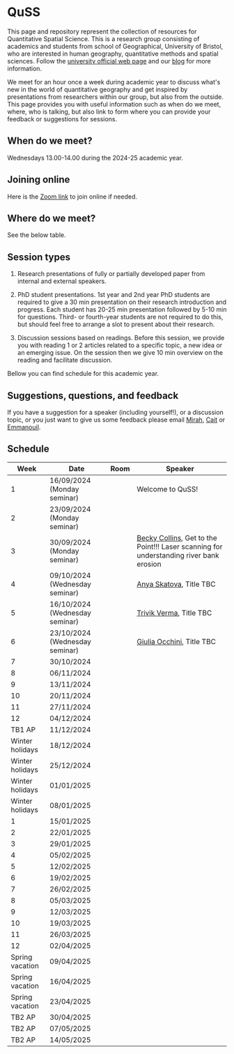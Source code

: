 # QuSS

This page and repository represent the collection of resources for Quantitative Spatial Science. This is a research group consisting of academics and students from school of Geographical, University of Bristol, who are interested in human geography, quantitative methods and spatial sciences. Follow the [university official web page](http://www.bristol.ac.uk/geography/research/quantitative-spatial-science/) and our [blog](https://quss.blogs.bristol.ac.uk/) for more information.

We meet for an hour once a week during academic year to discuss what's new in the world of quantitative geography and get inspired by presentations from researchers within our group, but also from the outside. This page provides you with useful information such as when do we meet, where, who is talking, but also link to form where you can provide your feedback or suggestions for sessions.

## When do we meet?

Wednesdays 13.00-14.00 during the 2024-25 academic year.

## Joining online

Here is the [Zoom link](https://bristol-ac-uk.zoom.us/j/98103670328?pwd=VllwYTh5WGZ2S0Y2U2l2MHNGd1BBdz09) to join online if needed.

## Where do we meet?

See the below table.

## Session types

1.  Research presentations of fully or partially developed paper from internal and external speakers.

2.  PhD student presentations. 1st year and 2nd year PhD students are required to give a 30 min presentation on their research introduction and progress. Each student has 20-25 min presentation followed by 5-10 min for questions. Third- or fourth-year students are not required to do this, but should feel free to arrange a slot to present about their research.

3.  Discussion sessions based on readings. Before this session, we provide you with reading 1 or 2 articles related to a specific topic, a new idea or an emerging issue. On the session then we give 10 min overview on the reading and facilitate discussion.

Bellow you can find schedule for this academic year.

## Suggestions, questions, and feedback

If you have a suggestion for a speaker (including yourself!), or a discussion topic, or you just want to give us some feedback please email [Mirah](mailto:jing.zhang.2021@bristol.ac.uk), [Cait](mailto:caitlin.robinson@bristol.ac.uk) or [Emmanouil](mailto:e.tranos@bristol.ac.uk).

## Schedule

| Week            | Date       | Room | Speaker          | 
|-----------------|------------|------|------------------|
| 1               | 16/09/2024 (Monday seminar) |      | Welcome to QuSS! |
| 2               | 23/09/2024 (Monday seminar) |      |                  |
| 3               | 30/09/2024 (Monday seminar) |      |[Becky Collins](https://research-information.bris.ac.uk/en/persons/becky-collins), Get to the Point!!! Laser scanning for understanding river bank erosion|
| 4               | 09/10/2024 (Wednesday seminar)|      |[Anya Skatova]( https://research-information.bris.ac.uk/en/persons/anya-skatova), Title TBC|
| 5               | 16/10/2024 (Wednesday seminar)|      |[Trivik Verma](https://trivikverma.com/), Title TBC|
| 6               | 23/10/2024 (Wednesday seminar)|      |[Giulia Occhini](https://www.languagesciences.cam.ac.uk/staff/dr-giulia-occhini), Title TBC                  |
| 7               | 30/10/2024 |      |                  |
| 8               | 06/11/2024 |      |                  |
| 9               | 13/11/2024 |      |                  |
| 10              | 20/11/2024 |      |                  |
| 11              | 27/11/2024 |      |                  |
| 12              | 04/12/2024 |      |                  |
| TB1 AP          | 11/12/2024 |      |                  |
| Winter holidays | 18/12/2024 |      |                  |
| Winter holidays | 25/12/2024 |      |                  |
| Winter holidays | 01/01/2025 |      |                  |
| Winter holidays | 08/01/2025 |      |                  |
| 1               | 15/01/2025 |      |                  |
| 2               | 22/01/2025 |      |                  |
| 3               | 29/01/2025 |      |                  |
| 4               | 05/02/2025 |      |                  |
| 5               | 12/02/2025 |      |                  |
| 6               | 19/02/2025 |      |                  |
| 7               | 26/02/2025 |      |                  |
| 8               | 05/03/2025 |      |                  |
| 9               | 12/03/2025 |      |                  |
| 10              | 19/03/2025 |      |                  |
| 11              | 26/03/2025 |      |                  |
| 12              | 02/04/2025 |      |                  |
| Spring vacation | 09/04/2025 |      |                  |
| Spring vacation | 16/04/2025 |      |                  |
| Spring vacation | 23/04/2025 |      |                  |
| TB2 AP          | 30/04/2025 |      |                  |
| TB2 AP          | 07/05/2025 |      |                  |
| TB2 AP          | 14/05/2025 |      |                  |
